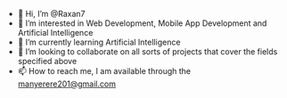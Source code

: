- 👋 Hi, I’m @Raxan7
- 👀 I’m interested in Web Development, Mobile App Development and Artificial Intelligence
- 🌱 I’m currently learning Artificial Intelligence
- 💞️ I’m looking to collaborate on all sorts of projects that cover the fields specified above
- 📫 How to reach me, I am available through the manyerere201@gmail.com

<!---
Raxan7/Raxan7 is a ✨ special ✨ repository because its `README.md` (this file) appears on your GitHub profile.
You can click the Preview link to take a look at your changes.
--->
